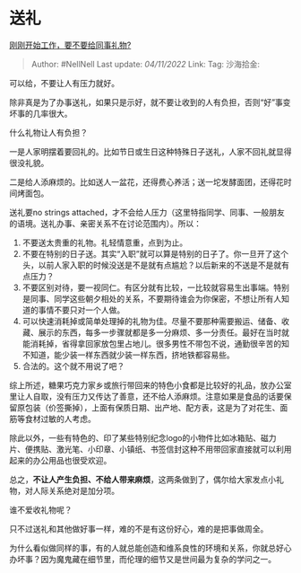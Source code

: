 # 送礼
[刚刚开始工作，要不要给同事礼物?](https://www.zhihu.com/question/526680023/answer/2743565175)

> Author: #NellNell
> Last update: *04/11/2022*
> Link:
> Tag:
> 沙海拾金:

可以给，不要让人有压力就好。

除非真是为了办事送礼，如果只是示好，就不要让收到的人有负担，否则“好”事变坏事的几率很大。

什么礼物让人有负担？

一是人家明摆着要回礼的。比如节日或生日这种特殊日子送礼，人家不回礼就显得很没礼貌。

二是给人添麻烦的。比如送人一盆花，还得费心养活；送一坨发酵面团，还得花时间烤面包。

送礼要no strings attached，才不会给人压力（这里特指同学、同事、一般朋友的语境。送礼办事、亲密关系不在讨论范围内）。所以：

1.  不要送太贵重的礼物。礼轻情意重，点到为止。
2.  不要在特别的日子送。其实“入职”就可以算是特别的日子了。你一旦开了这个头，以前人家入职的时候没送是不是就有点尴尬？以后新来的不送是不是就有点压力？
3.  不要区别对待，要一视同仁。有区分就有比较，一比较就容易生出事端。特别是同事、同学这些朝夕相处的关系，不要期待谁会为你保密，不想让所有人知道的事情不要只对一个人做。
4.  可以快速消耗掉或简单处理掉的礼物为佳。尽量不要那种需要搬运、储备、收藏、展示的东西，每多一步骤就都是多一分麻烦、多一分责任。最好在当时就能消耗掉，省得拿回家放包里占地儿。很多男性不带包不说，通勤很辛苦的知不知道，能少装一样东西就少装一样东西，挤地铁都容易些。
5.  合法的。这个就不用说了吧？

综上所述，糖果巧克力家乡或旅行带回来的特色小食都是比较好的礼品，放办公室里让人自取，没有压力又传达了善意，还不给人添麻烦。注意如果是食品的话要保留原包装（价签撕掉），上面有保质日期、出产地、配方表，这是为了对花生、面筋等食材过敏的人考虑。

除此以外，一些有特色的、印了某些特别纪念logo的小物件比如冰箱贴、磁力片、便携贴、激光笔、小印章、小镇纸、书签信封这种不用带回家直接就可以利用起来的办公用品也很受欢迎。

总之，**不让人产生负担、不给人带来麻烦**，这两条做到了，偶尔给大家发点小礼物，对人际关系绝对是加分项。

谁不爱收礼物呢？

只不过送礼和其他做好事一样，难的不是有这份好心，难的是把事做周全。

为什么看似做同样的事，有的人就总能创造和维系良性的环境和关系，你就总好心办坏事？因为魔鬼藏在细节里，而伦理的细节又是世间最为复杂的学问之一。